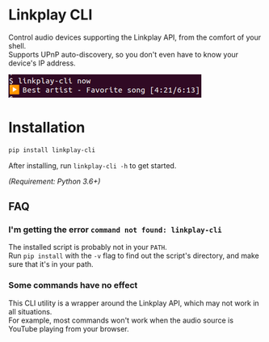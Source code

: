 # Linkplay CLI

Control audio devices supporting the Linkplay API, from the comfort of your shell.  
Supports UPnP auto-discovery, so you don't even have to know your device's IP address.

![Screenshot](resources/screenshot.png)

# Installation
```bash
pip install linkplay-cli
```

After installing, run `linkplay-cli -h` to get started.

_(Requirement: Python 3.6+)_

## FAQ

### I'm getting the error `command not found: linkplay-cli` 

The installed script is probably not in your `PATH`.  
Run `pip install` with the `-v` flag to find out the script's directory, and make sure that it's in your path.

### Some commands have no effect

This CLI utility is a wrapper around the Linkplay API, which may not work in all situations.  
For example, most commands won't work when the audio source is YouTube playing from your browser.
